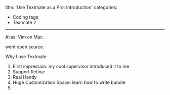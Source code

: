 title: 'Use Textmate as a Pro: Introduction'
categories:
  - Coding
tags:
  - Textmate 2
---

Alias: Vim on Mac.

went open source.

Why I use Textmate

1. First impression: my cool supervisor introduced it to me
2. Support Retina: 
3. Real Handy
4. Huge Customization Space: learn how to write bundle
5. 
